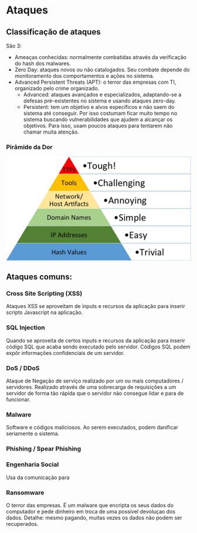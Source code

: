 # Ataques

## Classificação de ataques
São 3:

- Ameaças conhecidas: normalmente combatidas através da verificação do hash dos malwares.
- Zero Day: ataques novos ou não catalogados. Seu combate depende do monitoramento dos comportamentos e ações no sistema.
- Advanced Persistent Threats (APT): o terror das empresas com TI, organizado pelo crime organizado.
    - Advanced: ataques avançados e especializados, adaptando-se a defesas pré-existentes no sistema e usando ataques zero-day.
    - Persistent: tem um objetivo e alvos específicos e não saem do sistema até conseguir. Por isso costumam ficar muito tempo no sistema buscando vulnerabilidades que ajudem a alcançar os objetivos. Para isso, usam poucos ataques para tentarem não chamar muita atenção.


### Pirâmide da Dor

![Pirâmides da Dor](.\assets\pyramid-pain.jpg)

## Ataques comuns:
### Cross Site Scripting (XSS)
Ataques XSS se aproveitam de inputs e recursos da aplicação para inserir scripts Javascript na aplicação.

### SQL Injection
Quando se aproveita de certos inputs e recursos da aplicação para inserir código SQL que acaba sendo executado pelo servidor. Códigos SQL podem expôr informações confidenciais de um servidor.

### DoS / DDoS
Ataque de Negação de serviço realizado por um ou mais computadores / servidores. Realizado através de uma sobrecarga de requisições a um servidor de forma tão rápida que o servidor não consegue lidar e para de funcionar.

### Malware
Software e códigos maliciosos. Ao serem executados, podem danificar seriamente o sistema.

### Phishing / Spear Phishing

### Engenharia Social
Usa da comunicação para

### Ransomware
O terror das empresas. É um malware que encripta os seus dados do computador e pede dinheiro em troca de uma possível devoluçao dos dados. Detalhe: mesmo pagando, muitas vezes os dados não podem ser recuperados.


